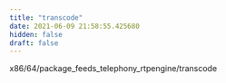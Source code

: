 ```yaml
---
title: "transcode"
date: 2021-06-09 21:58:55.425680
hidden: false
draft: false
---
```


x86/64/package_feeds_telephony_rtpengine/transcode

